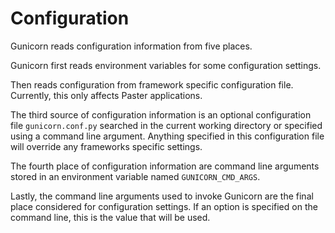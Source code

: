 # Configuration

Gunicorn reads configuration information from five places.

Gunicorn first reads environment variables for some configuration settings.

Then reads configuration from framework specific configuration file. Currently, this
only affects Paster applications.

The third source of configuration information is an optional configuration file
`gunicorn.conf.py` searched in the current working directory or specified using a
command line argument. Anything specified in this configuration file will override any
frameworks specific settings.

The fourth place of configuration information are command line arguments stored in an
environment variable named `GUNICORN_CMD_ARGS`.

Lastly, the command line arguments used to invoke Gunicorn are the final place
considered for configuration settings. If an option is specified on the command line,
this is the value that will be used.
